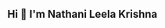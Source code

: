 ## Hi 👋 I'm Nathani Leela Krishna

<!--
**le# 👋 Hi, I’m @kotireddy712

👀 I’m interested in **Competitive Programming**, **Web Development**, and **Problem Solving**.

🌱 I’m currently learning **React** and exploring advanced **Data Structures and Algorithms**.

💞️ I’m looking to collaborate on **open-source projects** and exciting **web development ideas**.

📫 How to reach me: Email me or connect on [LinkedIn](#).

😄 Pronouns: He/Him

⚡ Fun fact: I love solving coding challenges and exploring new tech stacks!
